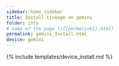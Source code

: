 ```yaml
---
sidebar: home_sidebar
title: Install Lineage on gemini
folder: info
# name of the page (/{{permalink}}.html)
permalink: gemini_Install.html
device: gemini
---
```

{% include templates/device_install.md %}
